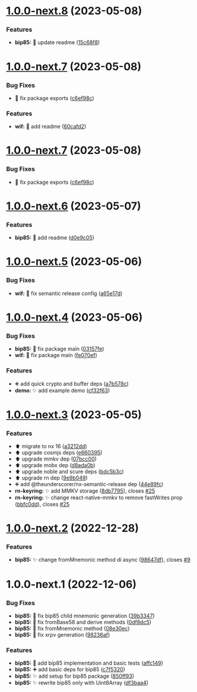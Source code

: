 # [1.0.0-next.8](https://github.com/nabla-studio/nablajs/compare/bip85-v1.0.0-next.7...bip85-v1.0.0-next.8) (2023-05-08)


### Features

* **bip85:** :memo: update readme ([15c68f8](https://github.com/nabla-studio/nablajs/commit/15c68f8fd54ee8aabc86a1c1cd1bf7423e58115e))

# [1.0.0-next.7](https://github.com/nabla-studio/nablajs/compare/bip85-v1.0.0-next.6...bip85-v1.0.0-next.7) (2023-05-08)


### Bug Fixes

* :wrench: fix package exports ([c6ef98c](https://github.com/nabla-studio/nablajs/commit/c6ef98ca22e3ff87cce4a15a63b4c7f21574afb5))


### Features

* **wif:** :memo: add readme ([60cafd2](https://github.com/nabla-studio/nablajs/commit/60cafd2e294213d8cf6b2a6f49bb7641a89e036a))

# [1.0.0-next.7](https://github.com/nabla-studio/nablajs/compare/bip85-v1.0.0-next.6...bip85-v1.0.0-next.7) (2023-05-08)


### Bug Fixes

* :wrench: fix package exports ([c6ef98c](https://github.com/nabla-studio/nablajs/commit/c6ef98ca22e3ff87cce4a15a63b4c7f21574afb5))

# [1.0.0-next.6](https://github.com/nabla-studio/nablajs/compare/bip85-v1.0.0-next.5...bip85-v1.0.0-next.6) (2023-05-07)


### Features

* **bip85:** :memo: add readme ([d0e9c05](https://github.com/nabla-studio/nablajs/commit/d0e9c05082e37b3539171f5df6f9d2c4f39d1a88))

# [1.0.0-next.5](https://github.com/nabla-studio/nablajs/compare/bip85-v1.0.0-next.4...bip85-v1.0.0-next.5) (2023-05-06)


### Bug Fixes

* **wif:** :wrench: fix semantic release config ([a65e17d](https://github.com/nabla-studio/nablajs/commit/a65e17da83f7a9b750c824ce354aa75314d5e719))

# [1.0.0-next.4](https://github.com/nabla-studio/nablajs/compare/bip85-v1.0.0-next.3...bip85-v1.0.0-next.4) (2023-05-06)


### Bug Fixes

* **bip85:** :bug: fix package main ([03157fe](https://github.com/nabla-studio/nablajs/commit/03157fe6a1f5c6901c5845d161206fb3459e29fb))
* **wif:** :bug: fix package main ([fe070ef](https://github.com/nabla-studio/nablajs/commit/fe070ef92825a03f34d6dcc63cb4b172aab46164))


### Features

* :heavy_plus_sign: add quick crypto and buffer deps ([a7b578c](https://github.com/nabla-studio/nablajs/commit/a7b578ca5b364596cae04f716ff83b3040cdfb9d))
* **demo:** :sparkles: add example demo ([cf32f63](https://github.com/nabla-studio/nablajs/commit/cf32f63289df2315ad95b2b0c4ba90e7658ef26b))

# [1.0.0-next.3](https://github.com/nabla-studio/nablajs/compare/bip85-v1.0.0-next.2...bip85-v1.0.0-next.3) (2023-05-05)


### Features

* :arrow_up: migrate to nx 16 ([a3212dd](https://github.com/nabla-studio/nablajs/commit/a3212ddbe7d1a785fb8effe68ce86d7144615dc9))
* :arrow_up: upgrade cosmjs deps ([e660395](https://github.com/nabla-studio/nablajs/commit/e660395218170d6d3b9605f6cc2c6e9b0dc57a84))
* :arrow_up: upgrade mmkv dep ([07bcc00](https://github.com/nabla-studio/nablajs/commit/07bcc001e231e43935da612e5c24bd680f32de54))
* :arrow_up: upgrade mobx dep ([d8ada0b](https://github.com/nabla-studio/nablajs/commit/d8ada0b5db22841315e93b97de358087c90d9dbd))
* :arrow_up: upgrade noble and scure deps ([bdc5b3c](https://github.com/nabla-studio/nablajs/commit/bdc5b3c038e7a463b92f8f57506025d017f84f2b))
* :arrow_up: upgrade rn dep ([9e9b049](https://github.com/nabla-studio/nablajs/commit/9e9b04924f2cf726fefdd861a93f8497ac7a9705))
* :heavy_plus_sign: add @theunderscorer/nx-semantic-release dep ([44e89fc](https://github.com/nabla-studio/nablajs/commit/44e89fc78d71b5df5ae657f37d91f6ba6257e123))
* **rn-keyring:** :sparkles: add MMKV storage ([8db7795](https://github.com/nabla-studio/nablajs/commit/8db7795c789d25291fc331b64f6e78be852df861)), closes [#25](https://github.com/nabla-studio/nablajs/issues/25)
* **rn-keyring:** :sparkles: change react-native-mmkv to remove fastWrites prop ([bbfc0dd](https://github.com/nabla-studio/nablajs/commit/bbfc0dd75dde753af3aee323d87e67d906bf60ba)), closes [#25](https://github.com/nabla-studio/nablajs/issues/25)

# [1.0.0-next.2](https://github.com/nabla-studio/nablajs/compare/bip85-v1.0.0-next.1...bip85-v1.0.0-next.2) (2022-12-28)


### Features

* **bip85:** :sparkles: change fromMnemonic method di async ([98647df](https://github.com/nabla-studio/nablajs/commit/98647df6671e4dd4caed9fa5ce6043369a19ffdf)), closes [#9](https://github.com/nabla-studio/nablajs/issues/9)

# 1.0.0-next.1 (2022-12-06)


### Bug Fixes

* **bip85:** :bug: fix bip85 child mnemonic generation ([39b3347](https://github.com/nabla-studio/nablajs/commit/39b33476e39bf116ce55923ecb8c29f7a5f8bdf0))
* **bip85:** :bug: fix fromBase58 and derive methods ([0df8dc5](https://github.com/nabla-studio/nablajs/commit/0df8dc55527a7d7913a96b6a74e41ad2f22973bb))
* **bip85:** :bug: fix fromMnemonic method ([08e30ec](https://github.com/nabla-studio/nablajs/commit/08e30eccd9f27e9025969cb410408a02c1ff36c9))
* **bip85:** :bug: fix xrpv generation ([98236af](https://github.com/nabla-studio/nablajs/commit/98236afa93643edaf371c90016574e13f8c48956))


### Features

* **bip85:** :construction: add bip85 implementation and basic tests ([affc149](https://github.com/nabla-studio/nablajs/commit/affc1499a781bc50c8b29ecda5767f6c8e3fb171))
* **bip85:** :heavy_plus_sign: add basic deps for bip85 ([c7f5320](https://github.com/nabla-studio/nablajs/commit/c7f5320f9a70aa005d2d2c5cd032bef2f944cdb2))
* **bip85:** :sparkles: add setup for bip85 package ([850ff93](https://github.com/nabla-studio/nablajs/commit/850ff930892c1b8f4e7c657b6a2942d13e28213b))
* **bip85:** :sparkles: rewrite bip85 only with Uint8Array ([df3baa4](https://github.com/nabla-studio/nablajs/commit/df3baa4eca4166e491fc95262b2eb166e628c554))
